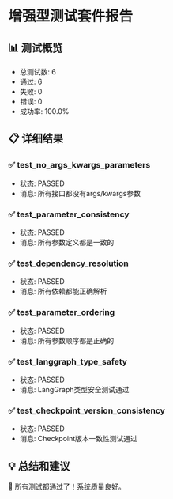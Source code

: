 
# 增强型测试套件报告

## 📊 测试概览
- 总测试数: 6
- 通过: 6
- 失败: 0
- 错误: 0
- 成功率: 100.0%

## 📋 详细结果

### ✅ test_no_args_kwargs_parameters
- 状态: PASSED
- 消息: 所有接口都没有args/kwargs参数

### ✅ test_parameter_consistency
- 状态: PASSED
- 消息: 所有参数定义都是一致的

### ✅ test_dependency_resolution
- 状态: PASSED
- 消息: 所有依赖都能正确解析

### ✅ test_parameter_ordering
- 状态: PASSED
- 消息: 所有参数顺序都是正确的

### ✅ test_langgraph_type_safety
- 状态: PASSED
- 消息: LangGraph类型安全测试通过

### ✅ test_checkpoint_version_consistency
- 状态: PASSED
- 消息: Checkpoint版本一致性测试通过

## 💡 总结和建议
🎉 所有测试都通过了！系统质量良好。
